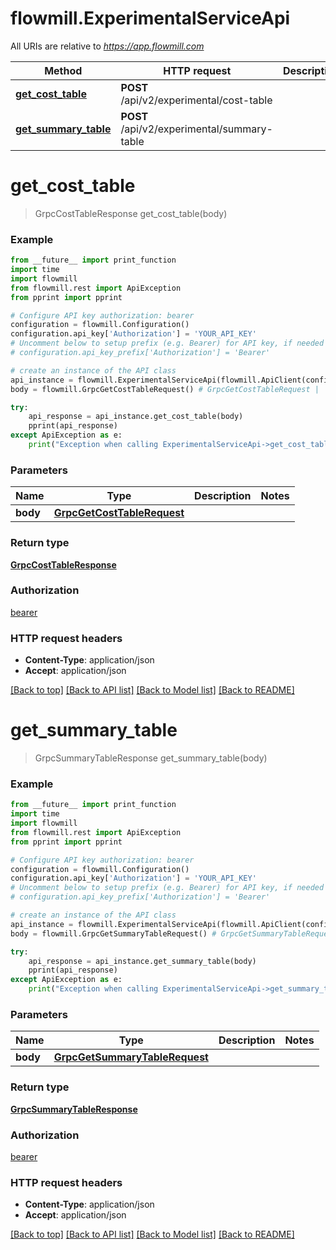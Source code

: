 # flowmill.ExperimentalServiceApi

All URIs are relative to *https://app.flowmill.com*

Method | HTTP request | Description
------------- | ------------- | -------------
[**get_cost_table**](ExperimentalServiceApi.md#get_cost_table) | **POST** /api/v2/experimental/cost-table | 
[**get_summary_table**](ExperimentalServiceApi.md#get_summary_table) | **POST** /api/v2/experimental/summary-table | 


# **get_cost_table**
> GrpcCostTableResponse get_cost_table(body)



### Example
```python
from __future__ import print_function
import time
import flowmill
from flowmill.rest import ApiException
from pprint import pprint

# Configure API key authorization: bearer
configuration = flowmill.Configuration()
configuration.api_key['Authorization'] = 'YOUR_API_KEY'
# Uncomment below to setup prefix (e.g. Bearer) for API key, if needed
# configuration.api_key_prefix['Authorization'] = 'Bearer'

# create an instance of the API class
api_instance = flowmill.ExperimentalServiceApi(flowmill.ApiClient(configuration))
body = flowmill.GrpcGetCostTableRequest() # GrpcGetCostTableRequest | 

try:
    api_response = api_instance.get_cost_table(body)
    pprint(api_response)
except ApiException as e:
    print("Exception when calling ExperimentalServiceApi->get_cost_table: %s\n" % e)
```

### Parameters

Name | Type | Description  | Notes
------------- | ------------- | ------------- | -------------
 **body** | [**GrpcGetCostTableRequest**](GrpcGetCostTableRequest.md)|  | 

### Return type

[**GrpcCostTableResponse**](GrpcCostTableResponse.md)

### Authorization

[bearer](../README.md#bearer)

### HTTP request headers

 - **Content-Type**: application/json
 - **Accept**: application/json

[[Back to top]](#) [[Back to API list]](../README.md#documentation-for-api-endpoints) [[Back to Model list]](../README.md#documentation-for-models) [[Back to README]](../README.md)

# **get_summary_table**
> GrpcSummaryTableResponse get_summary_table(body)



### Example
```python
from __future__ import print_function
import time
import flowmill
from flowmill.rest import ApiException
from pprint import pprint

# Configure API key authorization: bearer
configuration = flowmill.Configuration()
configuration.api_key['Authorization'] = 'YOUR_API_KEY'
# Uncomment below to setup prefix (e.g. Bearer) for API key, if needed
# configuration.api_key_prefix['Authorization'] = 'Bearer'

# create an instance of the API class
api_instance = flowmill.ExperimentalServiceApi(flowmill.ApiClient(configuration))
body = flowmill.GrpcGetSummaryTableRequest() # GrpcGetSummaryTableRequest | 

try:
    api_response = api_instance.get_summary_table(body)
    pprint(api_response)
except ApiException as e:
    print("Exception when calling ExperimentalServiceApi->get_summary_table: %s\n" % e)
```

### Parameters

Name | Type | Description  | Notes
------------- | ------------- | ------------- | -------------
 **body** | [**GrpcGetSummaryTableRequest**](GrpcGetSummaryTableRequest.md)|  | 

### Return type

[**GrpcSummaryTableResponse**](GrpcSummaryTableResponse.md)

### Authorization

[bearer](../README.md#bearer)

### HTTP request headers

 - **Content-Type**: application/json
 - **Accept**: application/json

[[Back to top]](#) [[Back to API list]](../README.md#documentation-for-api-endpoints) [[Back to Model list]](../README.md#documentation-for-models) [[Back to README]](../README.md)

